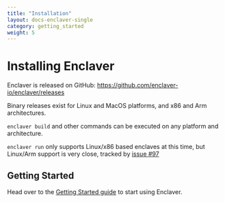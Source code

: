 ```yaml
---
title: "Installation"
layout: docs-enclaver-single
category: getting_started
weight: 5
---
```


# Installing Enclaver

Enclaver is released on GitHub: https://github.com/enclaver-io/enclaver/releases

Binary releases exist for Linux and MacOS platforms, and x86 and Arm architectures.

`enclaver build` and other commands can be executed on any platform and architecture.

`enclaver run` only supports Linux/x86 based enclaves at this time, but Linux/Arm support is very close, tracked by [issue #97](https://github.com/enclaver-io/enclaver/issues/97)

## Getting Started

Head over to the [Getting Started guide][getting-started] to start using Enclaver.

[getting-started]: getting-started.md
